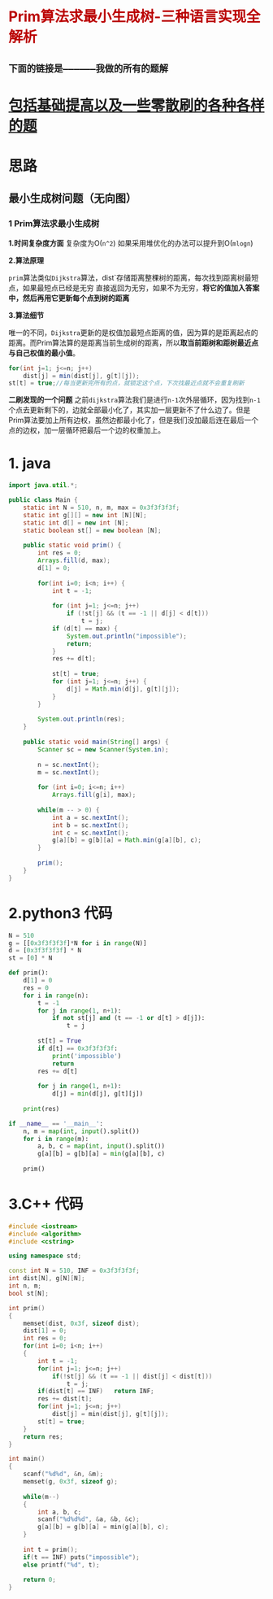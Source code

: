 # <font color='bb000'>Prim算法求最小生成树-三种语言实现全解析</font>
## **`下面的链接是——————我做的所有的题解`**

# [包括基础提高以及一些零散刷的各种各样的题](https://www.acwing.com/blog/content/33005/) 

# 思路

## 最小生成树问题（无向图）

### 1 Prim算法求最小生成树

**1.时间复杂度方面**
 复杂度为O(`n^2`) 如果采用堆优化的办法可以提升到O(`mlogn`)

**2.算法原理**

`prim`算法类似`Dijkstra`算法，dist`存储距离整棵树的距离，每次找到距离树最短点，如果最短点已经是无穷
直接返回为无穷，如果不为无穷，**将它的值加入答案中，然后再用它更新每个点到树的距离**

**3.算法细节**

唯一的不同，`Dijkstra`更新的是权值加最短点距离的值，因为算的是距离起点的距离。而Prim算法算的是距离当前生成树的距离，所以**取当前距树和距树最近点与自己权值的最小值**。

```java
for(int j=1; j<=n; j++)
    dist[j] = min(dist[j], g[t][j]);
st[t] = true;//每当更新完所有的点，就锁定这个点，下次找最近点就不会重复刷新
```

**二刷发现的一个问题**
之前`dijkstra`算法我们是进行`n-1`次外层循环，因为找到`n-1`个点去更新剩下的，边就全部最小化了，其实加一层更新不了什么边了。但是Prim算法要加上所有边权，虽然边都最小化了，但是我们没加最后连在最后一个点的边权，加一层循环把最后一个边的权重加上。

# 1. java

```java
import java.util.*;

public class Main {
    static int N = 510, n, m, max = 0x3f3f3f3f;
    static int g[][] = new int [N][N];
    static int d[] = new int [N];
    static boolean st[] = new boolean [N];
    
    public static void prim() {
        int res = 0;
        Arrays.fill(d, max);
        d[1] = 0;
        
        for(int i=0; i<n; i++) {
            int t = -1;
            
            for (int j=1; j<=n; j++)
                if (!st[j] && (t == -1 || d[j] < d[t]))
                    t = j;
            if (d[t] == max) {
                System.out.println("impossible");
                return;
            }        
            res += d[t];
            
            st[t] = true;
            for (int j=1; j<=n; j++) {
                d[j] = Math.min(d[j], g[t][j]);
            }
        }
        
        System.out.println(res);
    }
    
    public static void main(String[] args) {
        Scanner sc = new Scanner(System.in);
        
        n = sc.nextInt();
        m = sc.nextInt();
        
        for (int i=0; i<=n; i++)
            Arrays.fill(g[i], max);
        
        while(m -- > 0) {
            int a = sc.nextInt();
            int b = sc.nextInt();
            int c = sc.nextInt();
            g[a][b] = g[b][a] = Math.min(g[a][b], c);
        }
        
        prim();
    }
}
```

# 2.python3 代码
```python
N = 510
g = [[0x3f3f3f3f]*N for i in range(N)]
d = [0x3f3f3f3f] * N
st = [0] * N

def prim():
    d[1] = 0
    res = 0
    for i in range(n):
        t = -1
        for j in range(1, n+1):
            if not st[j] and (t == -1 or d[t] > d[j]):
                t = j
                
        st[t] = True
        if d[t] == 0x3f3f3f3f:
            print('impossible')
            return
        res += d[t]
        
        for j in range(1, n+1):
            d[j] = min(d[j], g[t][j])
    
    print(res)

if __name__ == '__main__':
    n, m = map(int, input().split())
    for i in range(m):
        a, b, c = map(int, input().split())
        g[a][b] = g[b][a] = min(g[a][b], c)
    
    prim()
```
# 3.C++ 代码
```c++
#include <iostream>
#include <algorithm>
#include <cstring>

using namespace std;

const int N = 510, INF = 0x3f3f3f3f;
int dist[N], g[N][N];
int n, m;
bool st[N];

int prim()
{
    memset(dist, 0x3f, sizeof dist);
    dist[1] = 0;
    int res = 0;
    for(int i=0; i<n; i++)
    {
        int t = -1;
        for(int j=1; j<=n; j++)
            if(!st[j] && (t == -1 || dist[j] < dist[t]))
                t = j;
        if(dist[t] == INF)   return INF;
        res += dist[t];    
        for(int j=1; j<=n; j++)
            dist[j] = min(dist[j], g[t][j]);
        st[t] = true;
    }
    return res;
}

int main()
{
    scanf("%d%d", &n, &m);
    memset(g, 0x3f, sizeof g);
    
    while(m--)
    {
        int a, b, c;
        scanf("%d%d%d", &a, &b, &c);
        g[a][b] = g[b][a] = min(g[a][b], c);
    }
    
    int t = prim();
    if(t == INF) puts("impossible");
    else printf("%d", t);
    
    return 0;
}
```